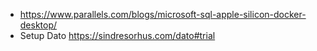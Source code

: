 - https://www.parallels.com/blogs/microsoft-sql-apple-silicon-docker-desktop/
- Setup Dato https://sindresorhus.com/dato#trial